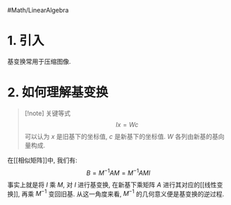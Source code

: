 #Math/LinearAlgebra

# 1. 引入  
基变换常用于压缩图像.  

# 2. 如何理解基变换
> [!note] 关键等式
> $$Ix = Wc$$
> 可以认为 $x$ 是旧基下的坐标值, $c$ 是新基下的坐标值.  $W$ 各列由新基的基向量构成.  

在[[相似矩阵]]中, 我们有:  
$$B = M^{-1}AM = M^{-1}AMI$$
事实上就是将 $I$ 乘 $M$, 对 $I$ 进行基变换, 在新基下乘矩阵 $A$ 进行其对应的[[线性变换]], 再乘 $M^{-1}$ 变回旧基. 从这一角度来看, $M^{-1}$ 的几何意义便是基变换的逆过程.  

